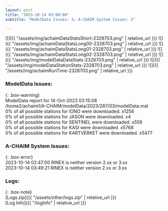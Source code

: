 ```yaml
---
layout: post
title: "2023-10-14 03:00:00"
subtitle: "ModelData Issues: 5; A-CHAIM System Issues: 2"

---
```


![]({{ "/assets/img/achaimDataStatsShort-2328703.png" | relative_url }})
![]({{ "/assets/img/achaimDataStatsLong00-2328703.png" | relative_url }})
![]({{ "/assets/img/achaimDataStatsLong01-2328703.png" | relative_url }})
![]({{ "/assets/img/achaimDataStatsLong02-2328703.png" | relative_url }})
![]({{ "/assets/img/modelDataDataStats-2328703.png" | relative_url }})
![]({{ "/assets/img/modelDataStationStats-2328703.png" | relative_url }})
![]({{ "/assets/img/achaimRunTime-2328703.png" | relative_url }})


### ModelData Issues:  
  
{: .box-warning}  
 ModelData report for 14-Oct-2023 03:15:08   
 /home2/achaim1/A-CHAIM/modelData/2023/287/03/modelData.mat   
 0% of all possible stations for IONO were downloaded. x1256   
 0% of all possible stations for JASON were downloaded. x4   
 0% of all possible stations for SENTINEL were downloaded. x559   
 0% of all possible stations for KASI were downloaded. x5768   
 0% of all possible stations for KARTVERKET were downloaded. x5477   
  
### A-CHAIM System Issues:  
  
{: .box-error}  
2023-10-14 02:47:00 RINEX is neither version 2.xx or 3.xx  
2023-10-14 03:49:21 RINEX is neither version 2.xx or 3.xx  

### Logs:  
  
{: .box-note}  
[Logs.zip]({{ "/assets/other/logs.zip" | relative_url }})  
[Log Info]({{ "/logInfo" | relative_url }})  
